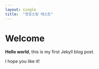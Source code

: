 ```yaml
---
layout: single
title:  "첫포스팅 테스트"
---
```


# Welcome

**Hello world**, this is my first Jekyll blog post.

I hope you like it!
